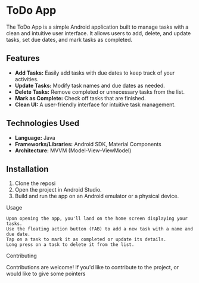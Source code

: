 # ToDo App

The ToDo App is a simple Android application built to manage tasks with a clean and intuitive user interface. It allows users to add, delete, and update tasks, set due dates, and mark tasks as completed.

## Features

- **Add Tasks:** Easily add tasks with due dates to keep track of your activities.
- **Update Tasks:** Modify task names and due dates as needed.
- **Delete Tasks:** Remove completed or unnecessary tasks from the list.
- **Mark as Complete:** Check off tasks that are finished.
- **Clean UI:** A user-friendly interface for intuitive task management.

## Technologies Used

- **Language:** Java
- **Frameworks/Libraries:** Android SDK, Material Components
- **Architecture:** MVVM (Model-View-ViewModel)

## Installation

1. Clone the reposi
2. Open the project in Android Studio.
3. Build and run the app on an Android emulator or a physical device.

Usage

    Upon opening the app, you'll land on the home screen displaying your tasks.
    Use the floating action button (FAB) to add a new task with a name and due date.
    Tap on a task to mark it as completed or update its details.
    Long press on a task to delete it from the list.

Contributing

Contributions are welcome! If you'd like to contribute to the project, or would like to give some pointers
